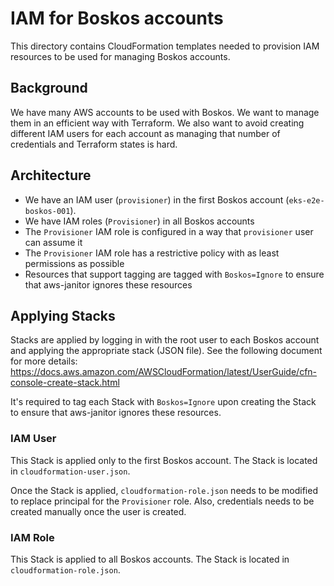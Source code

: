 # IAM for Boskos accounts

This directory contains CloudFormation templates needed to provision IAM resources
to be used for managing Boskos accounts.

## Background

We have many AWS accounts to be used with Boskos. We want to manage them in
an efficient way with Terraform. We also want to avoid creating different
IAM users for each account as managing that number of credentials and Terraform
states is hard.

## Architecture

* We have an IAM user (`provisioner`) in the first Boskos account (`eks-e2e-boskos-001`).
* We have IAM roles (`Provisioner`) in all Boskos accounts
* The `Provisioner` IAM role is configured in a way that `provisioner` user can assume it
* The `Provisioner` IAM role has a restrictive policy with as least permissions as possible
* Resources that support tagging are tagged with `Boskos=Ignore` to ensure that aws-janitor ignores these resources

## Applying Stacks

Stacks are applied by logging in with the root user to each Boskos account and applying
the appropriate stack (JSON file). See the following document for more details:
https://docs.aws.amazon.com/AWSCloudFormation/latest/UserGuide/cfn-console-create-stack.html

It's required to tag each Stack with `Boskos=Ignore` upon creating the Stack to ensure
that aws-janitor ignores these resources.

### IAM User

This Stack is applied only to the first Boskos account. The Stack is located in
`cloudformation-user.json`.

Once the Stack is applied, `cloudformation-role.json` needs to be modified to replace
principal for the `Provisioner` role. Also, credentials needs to be created manually
once the user is created.

### IAM Role

This Stack is applied to all Boskos accounts. The Stack is located in
`cloudformation-role.json`.
